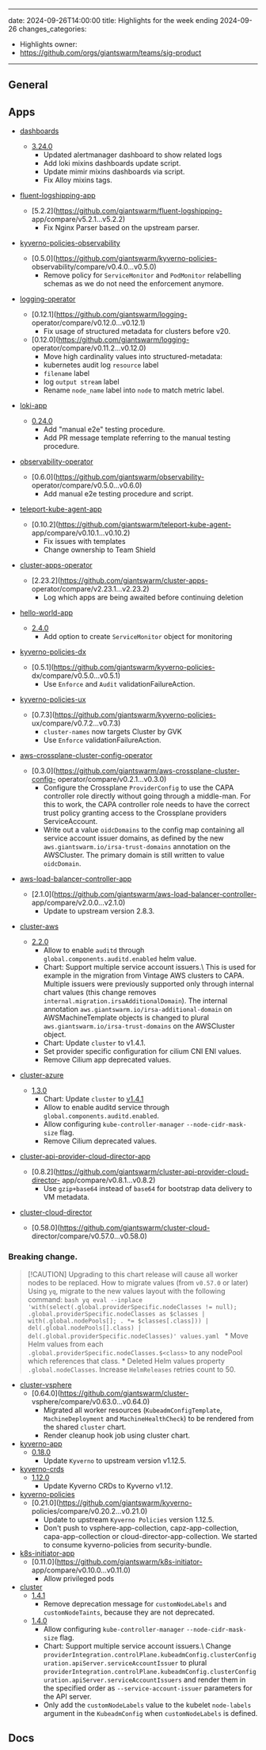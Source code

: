 
---
date: 2024-09-26T14:00:00
title: Highlights for the week ending 2024-09-26
changes_categories:
  - Highlights
owner:
  - https://github.com/orgs/giantswarm/teams/sig-product
---

## General

<!-- This where BREAKING CHANGES ARE HIGHLIGHTED -->

## Apps

- [dashboards](https://github.com/giantswarm/dashboards) 
  - [3.24.0](https://github.com/giantswarm/dashboards/compare/v3.23.0...v3.24.0)
      * Updated alertmanager dashboard to show related logs
      * Add loki mixins dashboards update script.
      * Update mimir mixins dashboards via script.
      * Fix Alloy mixins tags.
- [fluent-logshipping-app](https://github.com/giantswarm/fluent-logshipping-app) 
  - [5.2.2](https://github.com/giantswarm/fluent-logshipping-
app/compare/v5.2.1...v5.2.2) 
      * Fix Nginx Parser based on the upstream parser.
- [kyverno-policies-observability](https://github.com/giantswarm/kyverno-policies-observability) 
  - [0.5.0](https://github.com/giantswarm/kyverno-policies-
observability/compare/v0.4.0...v0.5.0) 
      * Remove policy for `ServiceMonitor` and `PodMonitor` relabelling schemas as we do not need the enforcement anymore.
- [logging-operator](https://github.com/giantswarm/logging-operator) 
  - [0.12.1](https://github.com/giantswarm/logging-
operator/compare/v0.12.0...v0.12.1) 
      * Fix usage of structured metadata for clusters before v20.
  - [0.12.0](https://github.com/giantswarm/logging-
operator/compare/v0.11.2...v0.12.0) 
      * Move high cardinality values into structured-metadata:
      * kubernetes audit log `resource` label
      * `filename` label
      * log `output stream` label
      * Rename `node_name` label into `node` to match metric label. 


- [loki-app](https://github.com/giantswarm/loki-app) 
  - [0.24.0](https://github.com/giantswarm/loki-app/compare/v0.23.0...v0.24.0) 
      * Add "manual e2e" testing procedure.
      * Add PR message template referring to the manual testing procedure.
- [observability-operator](https://github.com/giantswarm/observability-operator) 
  - [0.6.0](https://github.com/giantswarm/observability-
operator/compare/v0.5.0...v0.6.0) 
      * Add manual e2e testing procedure and script.
- [teleport-kube-agent-app](https://github.com/giantswarm/teleport-kube-agent-app) 
  - [0.10.2](https://github.com/giantswarm/teleport-kube-agent-
app/compare/v0.10.1...v0.10.2) 
      * Fix issues with templates
      * Change ownership to Team Shield
- [cluster-apps-operator](https://github.com/giantswarm/cluster-apps-operator) 
  - [2.23.2](https://github.com/giantswarm/cluster-apps-
operator/compare/v2.23.1...v2.23.2) 
      * Log which apps are being awaited before continuing deletion
- [hello-world-app](https://github.com/giantswarm/hello-world-app) 
  - [2.4.0](https://github.com/giantswarm/hello-world-app/compare/v2.3.2...v2.4.0)
      * Add option to create `ServiceMonitor` object for monitoring
- [kyverno-policies-dx](https://github.com/giantswarm/kyverno-policies-dx) 
  - [0.5.1](https://github.com/giantswarm/kyverno-policies-
dx/compare/v0.5.0...v0.5.1) 
      * Use `Enforce` and `Audit` validationFailureAction.
- [kyverno-policies-ux](https://github.com/giantswarm/kyverno-policies-ux) 
  - [0.7.3](https://github.com/giantswarm/kyverno-policies-
ux/compare/v0.7.2...v0.7.3) 
      * `cluster-names` now targets Cluster by GVK
      * Use `Enforce` validationFailureAction.
- [aws-crossplane-cluster-config-operator](https://github.com/giantswarm/aws-crossplane-cluster-config-operator) 
  - [0.3.0](https://github.com/giantswarm/aws-crossplane-cluster-config-
operator/compare/v0.2.1...v0.3.0) 
      * Configure the Crossplane `ProviderConfig` to use the CAPA controller role directly without going through a middle-man. For this to work, the CAPA controller role needs to have the correct trust policy granting access to the Crossplane providers ServiceAccount.
      * Write out a value `oidcDomains` to the config map containing all service account issuer domains, as defined by the new `aws.giantswarm.io/irsa-trust-domains` annotation on the AWSCluster. The primary domain is still written to value `oidcDomain`.
- [aws-load-balancer-controller-app](https://github.com/giantswarm/aws-load-balancer-controller-app) 
  - [2.1.0](https://github.com/giantswarm/aws-load-balancer-controller-
app/compare/v2.0.0...v2.1.0) 
      * Update to upstream version 2.8.3.
- [cluster-aws](https://github.com/giantswarm/cluster-aws) 
  - [2.2.0](https://github.com/giantswarm/cluster-aws/compare/v2.1.0...v2.2.0) 
      * Allow to enable `auditd` through `global.components.auditd.enabled` helm value.
      * Chart: Support multiple service account issuers.\ This is used for example in the migration from Vintage AWS clusters to CAPA. Multiple issuers were previously supported only through internal chart values (this change removes `internal.migration.irsaAdditionalDomain`). The internal annotation `aws.giantswarm.io/irsa-additional-domain` on AWSMachineTemplate objects is changed to plural `aws.giantswarm.io/irsa-trust-domains` on the AWSCluster object.
      * Chart: Update `cluster` to v1.4.1.
      * Set provider specific configuration for cilium CNI ENI values.
      * Remove Cilium app deprecated values.
- [cluster-azure](https://github.com/giantswarm/cluster-azure) 
  - [1.3.0](https://github.com/giantswarm/cluster-azure/compare/v1.2.0...v1.3.0)
      * Chart: Update `cluster` to [v1.4.1](https://github.com/giantswarm/cluster/releases/tag/v1.4.1)
      * Allow to enable auditd service through `global.components.auditd.enabled`.
      * Allow configuring `kube-controller-manager` `--node-cidr-mask-size` flag.
      * Remove Cilium deprecated values.
- [cluster-api-provider-cloud-director-app](https://github.com/giantswarm/cluster-api-provider-cloud-director-app) 
  - [0.8.2](https://github.com/giantswarm/cluster-api-provider-cloud-director-
app/compare/v0.8.1...v0.8.2) 
      * Use `gzip+base64` instead of `base64` for bootstrap data delivery to VM metadata.
- [cluster-cloud-director](https://github.com/giantswarm/cluster-cloud-director) 
  - [0.58.0](https://github.com/giantswarm/cluster-cloud-
director/compare/v0.57.0...v0.58.0) 
### **Breaking change**.
> [!CAUTION] Upgrading to this chart release will cause all worker nodes to be
> replaced.
How to migrate values (from `v0.57.0` or later) Using `yq`, migrate to the new
values layout with the following command: ```bash yq eval --inplace
'with(select(.global.providerSpecific.nodeClasses != null);
.global.providerSpecific.nodeClasses as $classes | with(.global.nodePools[]; .
    *= $classes[.class])) | del(.global.nodePools[].class) |
del(.global.providerSpecific.nodeClasses)' values.yaml ```
      * Move Helm values from each `.global.providerSpecific.nodeClasses.$<class>` to any nodePool which references that class.
      * Deleted Helm values property `.global.nodeClasses`.
> Increase `HelmReleases` retries count to 50.
- [cluster-vsphere](https://github.com/giantswarm/cluster-vsphere) 
  - [0.64.0](https://github.com/giantswarm/cluster-
vsphere/compare/v0.63.0...v0.64.0) 
      * Migrated all worker resources (`KubeadmConfigTemplate`, `MachineDeployment` and `MachineHealthCheck`) to be rendered from the shared `cluster` chart.
      * Render cleanup hook job using cluster chart.
- [kyverno-app](https://github.com/giantswarm/kyverno-app) 
  - [0.18.0](https://github.com/giantswarm/kyverno-app/compare/v0.17.16...v0.18.0)
      * Update `Kyverno` to upstream version v1.12.5.
- [kyverno-crds](https://github.com/giantswarm/kyverno-crds) 
  - [1.12.0](https://github.com/giantswarm/kyverno-crds/compare/v1.11.1...v1.12.0)
      * Update Kyverno CRDs to Kyverno v1.12.
- [kyverno-policies](https://github.com/giantswarm/kyverno-policies) 
  - [0.21.0](https://github.com/giantswarm/kyverno-
policies/compare/v0.20.2...v0.21.0) 
      * Update to upstream `Kyverno Policies` version 1.12.5.
      * Don't push to vsphere-app-collection, capz-app-collection, capa-app-collection or cloud-director-app-collection. We started to consume kyverno-policies from security-bundle.
- [k8s-initiator-app](https://github.com/giantswarm/k8s-initiator-app) 
  - [0.11.0](https://github.com/giantswarm/k8s-initiator-
app/compare/v0.10.0...v0.11.0) 
      * Allow privileged pods
- [cluster](https://github.com/giantswarm/cluster) 
  - [1.4.1](https://github.com/giantswarm/cluster/compare/v1.4.0...v1.4.1) 
      * Remove deprecation message for `customNodeLabels` and `customNodeTaints`, because they are not deprecated.
  - [1.4.0](https://github.com/giantswarm/cluster/compare/v1.3.0...v1.4.0) 
      * Allow configuring `kube-controller-manager` `--node-cidr-mask-size` flag.
      * Chart: Support multiple service account issuers.\ Change `providerIntegration.controlPlane.kubeadmConfig.clusterConfiguration.apiServer.serviceAccountIssuer` to plural `providerIntegration.controlPlane.kubeadmConfig.clusterConfiguration.apiServer.serviceAccountIssuers` and render them in the specified order as `--service-account-issuer` parameters for the API server.
      * Only add the `customNodeLabels` value to the kubelet `node-labels` argument in the `KubeadmConfig` when `customNodeLabels` is defined. 



## Docs

<!-- FER is filling this one -->
